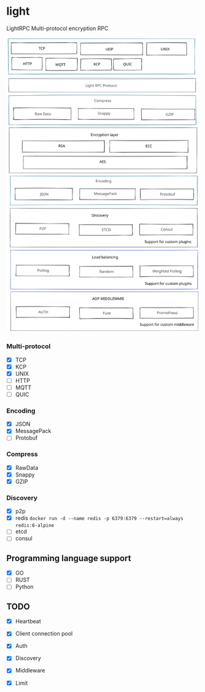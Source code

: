 # light
LightRPC Multi-protocol encryption RPC

![](./README/light_rpc.svg)

### Multi-protocol
- [x] TCP
- [x] KCP
- [x] UNIX
- [ ] HTTP
- [ ] MQTT
- [ ] QUIC

### Encoding
- [x] JSON
- [x] MessagePack
- [ ] Protobuf

### Compress
- [x] RawData
- [x] Snappy
- [x] GZIP

### Discovery
- [x] p2p
- [x] redis `docker run -d --name redis -p 6379:6379 --restart=always  redis:6-alpine`
- [ ] etcd
- [ ] consul

## Programming language support
- [x] GO
- [ ] RUST
- [ ] Python

## TODO
- [x] Heartbeat
- [x] Client connection pool
- [x] Auth
- [x] Discovery
- [x] Middleware
- [x] Limit

